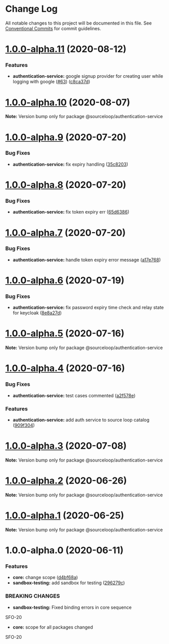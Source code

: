# Change Log

All notable changes to this project will be documented in this file.
See [Conventional Commits](https://conventionalcommits.org) for commit guidelines.

# [1.0.0-alpha.11](https://github.com/sourcefuse/loopback4-microservice-catalog/compare/@sourceloop/authentication-service@1.0.0-alpha.10...@sourceloop/authentication-service@1.0.0-alpha.11) (2020-08-12)


### Features

* **authentication-service:** google signup provider for creating user while logging with google ([#63](https://github.com/sourcefuse/loopback4-microservice-catalog/issues/63)) ([c8ca37d](https://github.com/sourcefuse/loopback4-microservice-catalog/commit/c8ca37ddfaaf38a152649266a720ee3b20de088f))





# [1.0.0-alpha.10](https://github.com/sourcefuse/loopback4-microservice-catalog/compare/@sourceloop/authentication-service@1.0.0-alpha.9...@sourceloop/authentication-service@1.0.0-alpha.10) (2020-08-07)

**Note:** Version bump only for package @sourceloop/authentication-service





# [1.0.0-alpha.9](https://github.com/sourcefuse/loopback4-microservice-catalog/compare/@sourceloop/authentication-service@1.0.0-alpha.8...@sourceloop/authentication-service@1.0.0-alpha.9) (2020-07-20)


### Bug Fixes

* **authentication-service:** fix expiry handling ([35c8203](https://github.com/sourcefuse/loopback4-microservice-catalog/commit/35c8203b4bc9de4ffcf0026c5d6196d0563267bb))





# [1.0.0-alpha.8](https://github.com/sourcefuse/loopback4-microservice-catalog/compare/@sourceloop/authentication-service@1.0.0-alpha.7...@sourceloop/authentication-service@1.0.0-alpha.8) (2020-07-20)


### Bug Fixes

* **authentication-service:** fix token expiry err ([65d6386](https://github.com/sourcefuse/loopback4-microservice-catalog/commit/65d63865167f72e7a262a06ea8293699c51eb88c))





# [1.0.0-alpha.7](https://github.com/sourcefuse/loopback4-microservice-catalog/compare/@sourceloop/authentication-service@1.0.0-alpha.6...@sourceloop/authentication-service@1.0.0-alpha.7) (2020-07-20)


### Bug Fixes

* **authentication-service:** handle token expiry error message ([a17e768](https://github.com/sourcefuse/loopback4-microservice-catalog/commit/a17e76850cb08400768a1c5f9929785d6b3861e6))





# [1.0.0-alpha.6](https://github.com/sourcefuse/loopback4-microservice-catalog/compare/@sourceloop/authentication-service@1.0.0-alpha.5...@sourceloop/authentication-service@1.0.0-alpha.6) (2020-07-19)


### Bug Fixes

* **authentication-service:** fix password expiry time check and relay state for keycloak ([8e8a27d](https://github.com/sourcefuse/loopback4-microservice-catalog/commit/8e8a27d174ff18fcc7f17e14dca5a5140137a69a))





# [1.0.0-alpha.5](https://github.com/sourcefuse/loopback4-microservice-catalog/compare/@sourceloop/authentication-service@1.0.0-alpha.4...@sourceloop/authentication-service@1.0.0-alpha.5) (2020-07-16)

**Note:** Version bump only for package @sourceloop/authentication-service





# [1.0.0-alpha.4](https://github.com/sourcefuse/loopback4-microservice-catalog/compare/@sourceloop/authentication-service@1.0.0-alpha.3...@sourceloop/authentication-service@1.0.0-alpha.4) (2020-07-16)


### Bug Fixes

* **authentication-service:** test cases commented ([a2f578e](https://github.com/sourcefuse/loopback4-microservice-catalog/commit/a2f578e94713656f0c59878dc89d3387a5c07244))


### Features

* **authentication-service:** add auth service to source loop catalog ([909f304](https://github.com/sourcefuse/loopback4-microservice-catalog/commit/909f304dc056a08cf0dfcfdbabe400ca6e1aa9ee))





# [1.0.0-alpha.3](https://github.com/sourcefuse/loopback4-microservice-catalog/compare/@sourceloop/authentication-service@1.0.0-alpha.2...@sourceloop/authentication-service@1.0.0-alpha.3) (2020-07-08)

**Note:** Version bump only for package @sourceloop/authentication-service





# [1.0.0-alpha.2](https://github.com/sourcefuse/loopback4-microservice-catalog/compare/@sourceloop/authentication-service@1.0.0-alpha.1...@sourceloop/authentication-service@1.0.0-alpha.2) (2020-06-26)

**Note:** Version bump only for package @sourceloop/authentication-service





# [1.0.0-alpha.1](https://github.com/sourcefuse/loopback4-microservice-catalog/compare/@sourceloop/authentication-service@1.0.0-alpha.0...@sourceloop/authentication-service@1.0.0-alpha.1) (2020-06-25)

**Note:** Version bump only for package @sourceloop/authentication-service





# 1.0.0-alpha.0 (2020-06-11)


### Features

* **core:** change scope ([d4bf68a](https://github.com/sourcefuse/loopback4-microservice-catalog/commit/d4bf68a64da546e47519fbd479b41f7d41e3489d))
* **sandbox-testing:** add sandbox for testing ([296279c](https://github.com/sourcefuse/loopback4-microservice-catalog/commit/296279cbeeea2409d2959b48252c48b7891aea3c))


### BREAKING CHANGES

* **sandbox-testing:** Fixed binding errors in core sequence

SFO-20
* **core:** scope for all packages changed

SFO-20
